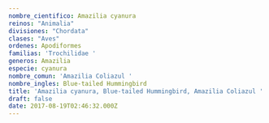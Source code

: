 ```yaml
---
nombre_cientifico: Amazilia cyanura
reinos: "Animalia"
divisiones: "Chordata"
clases: "Aves"
ordenes: Apodiformes
familias: 'Trochilidae '
generos: Amazilia
especie: cyanura
nombre_comun: 'Amazilia Coliazul '
nombre_ingles: Blue-tailed Hummingbird
title: 'Amazilia cyanura, Blue-tailed Hummingbird, Amazilia Coliazul '
draft: false
date: 2017-08-19T02:46:32.000Z
---
```


